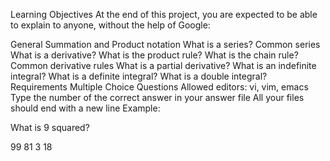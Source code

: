 Learning Objectives
At the end of this project, you are expected to be able to explain to anyone, without the help of Google:

General
Summation and Product notation
What is a series?
Common series
What is a derivative?
What is the product rule?
What is the chain rule?
Common derivative rules
What is a partial derivative?
What is an indefinite integral?
What is a definite integral?
What is a double integral?
Requirements
Multiple Choice Questions
Allowed editors: vi, vim, emacs
Type the number of the correct answer in your answer file
All your files should end with a new line
Example:

What is 9 squared?

99
81
3
18